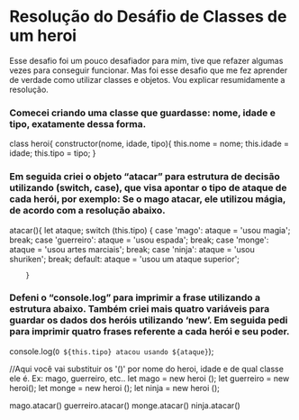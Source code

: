 
# Resolução do Desáfio de Classes de um heroi
Esse desafio foi um pouco desafiador para mim, tive que refazer algumas vezes para conseguir funcionar. Mas foi esse desafio que me fez aprender de verdade como utilizar classes e objetos. Vou explicar resumidamente a resolução.

### Comecei criando uma classe que guardasse: nome, idade e tipo, exatamente dessa forma.

class heroi{
    constructor(nome, idade, tipo){
    this.nome = nome;
    this.idade = idade;
    this.tipo = tipo;
    }

### Em seguida criei o objeto “atacar” para estrutura de decisão utilizando (switch, case), que visa apontar o tipo de ataque de cada herói, por exemplo: Se o mago atacar, ele utilizou mágia, de acordo com a resolução abaixo.

atacar(){
        let ataque;
        switch (this.tipo) {
            case 'mago':
                ataque = 'usou magia';
                break; 
            case 'guerreiro':
                ataque = 'usou espada';
                break;
            case 'monge':
                ataque = 'usou artes marciais';
                break;
            case 'ninja':
                ataque = 'usou shuriken';
                break;
            default:
                    ataque = 'usou um ataque superior';
                
        }
### Defeni o “console.log” para imprimir a frase utilizando a estrutura abaixo. Também criei mais quatro variáveis para guardar os dados dos heróis utilizando ‘new’. Em seguida pedi para imprimir quatro frases referente a cada herói e seu poder.

console.log(`O ${this.tipo} atacou usando ${ataque}`);
    
//Aqui você vai substituir os '()' por nome do heroi, idade e de qual classe ele é. Ex: mago, guerreiro, etc..
    let mago = new heroi (); 
    let guerreiro = new heroi();
    let monge = new heroi ();
    let ninja = new heroi ();

   mago.atacar()
   guerreiro.atacar()
   monge.atacar()
   ninja.atacar()
